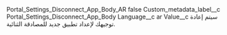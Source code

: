 <?xml version="1.0" encoding="UTF-8"?>
<CustomMetadata xmlns="http://soap.sforce.com/2006/04/metadata" xmlns:xsi="http://www.w3.org/2001/XMLSchema-instance" xmlns:xsd="http://www.w3.org/2001/XMLSchema">
    <label>Portal_Settings_Disconnect_App_Body_AR</label>
    <protected>false</protected>
    <values>
        <field>Custom_metadata_label__c</field>
        <value xsi:type="xsd:string">Portal_Settings_Disconnect_App_Body</value>
    </values>
    <values>
        <field>Language__c</field>
        <value xsi:type="xsd:string">ar</value>
    </values>
    <values>
        <field>Value__c</field>
        <value xsi:type="xsd:string">سيتم إعادة توجيهك لإعداد تطبيق جديد للمصادقة الثنائية.</value>
    </values>
</CustomMetadata>
